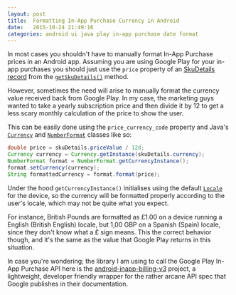 ```yaml
---
layout: post
title:  Formatting In-App Purchase Currency in Android
date:   2015-10-24 21:49:16
categories: android ui java play in-app purchase date format
---
```

In most cases you shouldn't have to manually format In-App Purchase prices in an Android app. Assuming you are using Google Play for your in-app purchases you should just use the `price` property of an [SkuDetails record][getSkuDetails] from the [`getSkuDetails()`][getSkuDetails] method.

However, sometimes the need will arise to manually format the currency value received back from Google Play. In my case, the marketing guys wanted to take a yearly subscription price and then divide it by 12 to get a less scary monthly calculation of the price to show the user.

This can be easily done using the `price_currency_code` property and Java's [`Currency`][javaCurrency] and [`NumberFormat`][javaNumberFormat] classes like so:

```java
double price = skuDetails.priceValue / 12d;
Currency currency = Currency.getInstance(skuDetails.currency);
NumberFormat format = NumberFormat.getCurrencyInstance();
format.setCurrency(currency);
String formattedCurrency = format.format(price);
```

Under the hood `getCurrencyInstance()` initialises using the default [`Locale`][javaLocale] for the device, so the currency will be formatted properly according to the user's locale, which may not be quite what you expect.

For instance, British Pounds are formatted as £1.00 on a device running a English (British English) locale, but 1,00 GBP on a Spanish (Spain) locale, since they don't know what a £ sign means. This the correct behavior though, and it's the same as the value that Google Play returns in this situation.

In case you're wondering; the library I am using to call the Google Play In-App Purchase API here is the [android-inapp-billing-v3][inAppBilling] project, a lightweight, developer friendly wrapper for the rather arcane API spec that Google publishes in their documentation.

[getSkuDetails]:      http://developer.android.com/google/play/billing/billing_reference.html#getSkuDetails
[javaCurrency]:   http://docs.oracle.com/javase/7/docs/api/java/util/Currency.html
[javaNumberFormat]: http://docs.oracle.com/javase/7/docs/api/java/text/NumberFormat.html
[inAppBilling]: https://github.com/anjlab/android-inapp-billing-v3
[javaLocale]: http://docs.oracle.com/javase/7/docs/api/java/util/Locale.html
